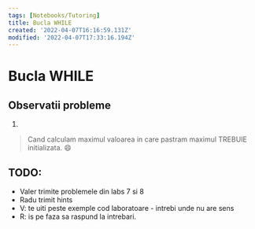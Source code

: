 ```yaml
---
tags: [Notebooks/Tutoring]
title: Bucla WHILE
created: '2022-04-07T16:16:59.131Z'
modified: '2022-04-07T17:33:16.194Z'
---
```


# Bucla WHILE

## Observatii probleme
1.
> Cand calculam maximul valoarea in care pastram maximul TREBUIE initializata. :smile:

## TODO:
- Valer trimite problemele din labs 7 si 8
- Radu trimit hints
- V: te uiti peste exemple cod laboratoare - intrebi unde nu are sens
- R: is pe faza sa raspund la intrebari.
